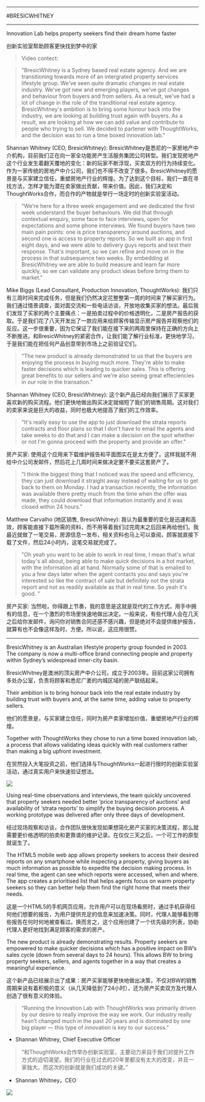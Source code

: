 ___
#BRESICWHITNEY
 ___
 Innovation Lab helps property seekers find their dream home faster
 
 创新实验室帮助顾客更快找到梦中的家
 
 > Video contect:
 
 > "BresicWhitney is a Sydney based real estate agency. And we are transitioning towards more of an intergrated property services lifestyle group. We've seen quite dramatic changes in real estate industry. We've got new and emerging players, we've got changes and behaviour from buyers and from sellers. As a result, we've had a lot of change in the role of the tranditional real estate agency. BresicWhitney's ambition is to bring some honour back into the industry, we are looking at building trust again with buyers. As a result, we are looking at how we can add value and contribute to people who trying to sell. We decided to partener with ThoughtWorks, and the decision was to run a time boxed innovation lab."
 
 Shannan Whitney (CEO, BresicWhitney): BresicWhitney是悉尼的一家房地产中介机构，目前我们正在向一家全功能房产生活服务集团公司转型。我们发现房地产这个行业发生着翻天覆地的变化：新的玩家不断浮现，买卖双方的行为持续变化。作为一家传统的房地产中介公司，我们也不得不改变了很多。BresicWhitney的愿景是与买家建立信任，重塑房地产行业的辉煌。为了达到这个目标，我们一直在寻找方法，怎样才能为潜在卖家做出贡献，带来价值。因此，我们决定和ThoughtWorks合作，而合作的产物就是举行一场定时的创新实验室活动。
 
 > "We're here for a three week engagement and we dedicated the first week understand the buyer behaviours. We did that through contextual enquiry, some face to face interviews, open for expectations and some phone interviews. We found buyers have two main pain points: one is price transparency around auctions, and second one is access to property reports. So we built an app in first eight days, and we were able to delivery guys reports and test their response. That's important, so we can refine and move on in the process in that subsequence two weeks. By embedding at BresicWhitney we are able to build measure and learn far more quickly, so we can validate any product ideas before bring them to market."
 
 Mike Biggs (Lead Consultant, Production Innovation, ThoughtWorks): 我们只有三周时间来完成任务，但是我们仍然决定花整整第一周的时间来了解买家行为。我们通过情景调查，面对面交流和一些电话访谈，开放地收集买家的想法。最后我们发现了买家的两个主要痛点：一是拍卖过程中的价格透明化，二是房产报告的获取。于是我们花了八天开发出了一款应用来给顾客传输显示房产报告并观察他们的反应。这一步很重要，因为它保证了我们能在接下来的两周里保持在正确的方向上不断推进。和BresicWhitney的紧密合作，让我们能了解行业标准，更快地学习，于是我们能在把任何产品创意带到市场上之前验证它们。
 
> "The new product is already demonstrated to us that the buyers are enjoying the process in buying much more. They're able to make faster decisions which is leading to quicker sales. This is offering great benefits to our sellers and we're also seeing great effeciencies in our role in the transation."

Shannan Whitney (CEO, BresicWhitney): 这个新产品已经向我们展示了买家更喜欢新的购买流程。他们更快地做出购买决定就缩短了我们的销售周期。这对我们的卖家来说是巨大的收益，同时也极大地提高了我们的工作效率。
 
 > "It's really easy to use the app to just download the strata reports contracts and floor plans so that I don't have to email the agents and take weeks to do that and I can make a decision on the spot whether or not I'm gonna proceed with the property and provide an offer."
 
 房产买家: 使用这个应用来下载维护报告和平面图实在是太方便了。这样我就不用给中介公司发邮件，然后花上几周时间来做决定要不要买这套房产了。
 
 > "I think the biggest thing that I noticed was the speed and efficiency, they can just download it straight away instead of waiting for us to get back to them on Monday. I had a transaction recently, the information was available there pretty much from the time when the offer was made, they could download that information instantly and it was closed within 24 hours." 
 
 Matthew Carvalho (地区销售, BresicWhitney): 我认为最重要的变化是迅速和高效，顾客能直接下载所需的资料，而不用等着我们过完周末之后回来再给他们。我最近就做了一笔交易，房源信息一发布，相关资料也马上可以查阅，顾客就直接下载了文件，然后24小时内，这笔交易就完成了。
 
 > "Oh yeah you want to be able to work in real time, I mean that's what today's all about, being able to make quick decisions in a hot market, with the information all at hand. Normally some of that is emailed to you a few days later when the agent contacts you and says you're interested so like the contract of sale but definitely not the strata report and not as readily available as that in real time. So yeah it's good. "
 
 房产买家: 当然啦，你得跟上节奏，我的意思是这就是现代的工作方式，用手中拥有的信息，在一个激烈的市场里快速地做出决定。一般来说，有些代理人会在几天之后给你发邮件，询问你对销售合同还感不感兴趣，但是绝对不会提供维护报告，就算有也不会像这样及时、方便。所以说，这应用很赞。
 
 ___
 
BresicWhitney is an Australian lifestyle property group founded in 2003. The company is now a multi-office brand connecting people and property within Sydney’s widespread inner-city basin.

BresicWhitney是澳洲的顶尖房产中介公司，成立于2003年。目前这家公司拥有多处办公室，负责将顾客和悉尼广袤的内城区域的房产联结起来。

Their ambition is to bring honour back into the real estate industry by building trust with buyers and, at the same time, adding value to property sellers.

他们的愿景是，与买家建立信任，同时为房产卖家增加价值，重塑房地产行业的辉煌。

Together with ThoughtWorks they chose to run a time boxed innovation lab, a process that allows validating ideas quickly with real customers rather than making a big upfront investment.
 
在贸然投入大笔投资之前，他们选择与ThoughtWorks一起进行限时的创新实验室活动，通过真实用户来快速验证想法。
 
 ![](https://67fb162d391b3c725e9d-210fd98f9f4ad5bac2f98cc8e61aaae5.ssl.cf2.rackcdn.com/clients/module_image-29d561b7b52ba7bb13b9e94b039c7ecb.jpeg)
 
Using real-time observations and interviews, the team quickly uncovered that property seekers needed better ‘price transparency of auctions’ and availability of ‘strata reports’ to simplify the buying decision process. A working prototype was delivered after only three days of development.

经过现场观察和访谈，合作团队很快发现如果想简化房产买家的决策流程，那么就需要更价格透明的拍卖和更靠谱的维护记录。在仅仅三天之后，一个可工作的原型就诞生了。

The HTML5 mobile web app allows property seekers to access their desired reports on any smartphone while inspecting a property, giving buyers as much information as possible to expedite the decision making process. In real time, the agent can see which reports were accessed, when and where. The app creates a prioritised list that helps agents focus on warm property seekers so they can better help them find the right home that meets their needs.

这是一个HTML5的手机网页应用，允许用户可以在现场看房时，通过手机获得任何他们想要的报告，为用户提供充足的信息来加速决策。同时，代理人能够看到哪些报告在何时何地被查看过。换而言之，这个应用创建了一个优先级的列表，协助代理人更好地找到满足顾客的需求的房产。

The new product is already demonstrating results. Property seekers are empowered to make quicker decisions which has a positive impact on BW’s sales cycle (down from several days to 24 hours). This allows BW to bring property seekers, sellers, and agents together in a way that creates a meaningful experience.  

这个新产品已经展示出了成果：房产买家能够更快地做出决策，不仅对BW的销售周期来说有着积极的意义（从几天降低到了24小时），还为房产买卖双方及代理人创造了很有意义的体验。

> “Running the Innovation Lab with ThoughtWorks was primarily driven by our desire to really improve the way we work. Our industry really hasn’t changed much in the past 20 years and is dominated by one big player — this type of innovation is key to our success.”
- Shannan Whitney, Chief Executive Officer 

> “和ThoughtWorks合作举办创新实验室，主要动力来自于我们对提升工作方式的迫切渴望。我们的行业在过去的20年里都没有太大的改变，并且一家独大。而这次的创新就是我们成功的关键。”
- Shannan Whitney，CEO

![](https://67fb162d391b3c725e9d-210fd98f9f4ad5bac2f98cc8e61aaae5.ssl.cf2.rackcdn.com/clients/module_image-d1727cc8c1e372031a92c1782a31e726.jpeg)